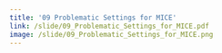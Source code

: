 ```yaml
---
title: '09 Problematic Settings for MICE'
link: /slide/09_Problematic_Settings_for_MICE.pdf
image: /slide/09_Problematic_Settings_for_MICE.png
---
```


